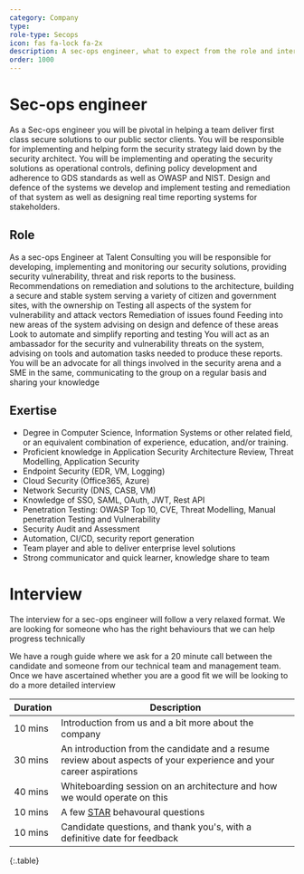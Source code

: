 ```yaml
---
category: Company
type: 
role-type: Secops
icon: fas fa-lock fa-2x
description: A sec-ops engineer, what to expect from the role and interview
order: 1000
---
```


# Sec-ops engineer

As a Sec-ops engineer you will be pivotal in helping a team deliver first class secure solutions to our public sector clients.
You will be responsible for implementing and helping form the security strategy laid down by the security architect.
You will be implementing and operating the security solutions as operational controls, defining policy development and adherence to GDS standards as well as OWASP and NIST.
Design and defence of the systems we develop and implement testing and remediation of that system as well as designing real time reporting systems for stakeholders.

## Role

As a sec-ops Engineer at Talent Consulting you will be responsible for developing, implementing and monitoring our security solutions, providing security vulnerability, threat and risk reports to the business.
Recommendations on remediation and solutions to the architecture, building a secure and stable system serving a variety of citizen and government sites, with the ownership on
Testing all aspects of the system for vulnerability and attack vectors Remediation of issues found
Feeding into new areas of the system advising on design and defence of these areas
Look to automate and simplify reporting and testing
You will act as an ambassador for the security and vulnerability threats
on the system, advising on tools and automation tasks needed to produce these reports.
You will be an advocate for all things involved in the security arena and a SME in the same, communicating to the group on a regular basis and sharing your knowledge

## Exertise

- Degree in Computer Science, Information Systems or other related field, or an equivalent combination of experience, education, and/or training.
- Proficient knowledge in Application Security Architecture Review, Threat Modelling, Application Security
- Endpoint Security (EDR, VM, Logging)
- Cloud Security (Office365, Azure)
- Network Security (DNS, CASB, VM)
- Knowledge of SSO, SAML, OAuth, JWT, Rest API
- Penetration Testing: OWASP Top 10, CVE, Threat Modelling, Manual penetration Testing and Vulnerability
- Security Audit and Assessment
- Automation, CI/CD, security report generation
- Team player and able to deliver enterprise level solutions
- Strong communicator and quick learner, knowledge share to team

# Interview

The interview for a sec-ops engineer will follow a very relaxed format. We are looking for someone who has the right behaviours that we can help progress technically

We have a rough guide where we ask for a 20 minute call between the candidate and someone from our technical team and management team. Once we have ascertained whether you are a good fit we will be looking to do a more detailed interview

| Duration      | Description |
| ----------- | ----------- |
| 10 mins | Introduction from us and a bit more about the company |
| 30 mins | An introduction from the candidate and a resume review about aspects of your experience and your career aspirations|
| 40 mins | Whiteboarding session on an architecture and how we would operate on this |
| 10 mins | A few [STAR](https://www.thebalancecareers.com/what-is-the-star-interview-response-technique-2061629) behavoural questions |
| 10 mins | Candidate questions, and thank you's, with a definitive date for feedback |
{:.table}
